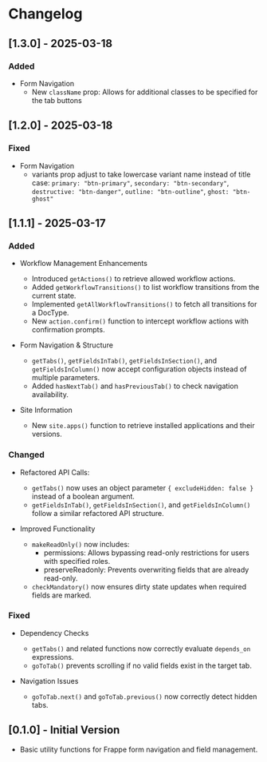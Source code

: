 # Changelog

## [1.3.0] - 2025-03-18

### Added
- Form Navigation
  - New `className` prop: Allows for additional classes to be specified for the tab buttons

## [1.2.0] - 2025-03-18

### Fixed
- Form Navigation
  - variants prop adjust to take lowercase variant name instead of title case: `primary: "btn-primary"`, `secondary: "btn-secondary"`, `destructive: "btn-danger"`, `outline: "btn-outline"`, `ghost: "btn-ghost"`

## [1.1.1] - 2025-03-17

### Added

- Workflow Management Enhancements
    - Introduced `getActions()` to retrieve allowed workflow actions.
    - Added `getWorkflowTransitions()` to list workflow transitions from the current state.
    - Implemented `getAllWorkflowTransitions()` to fetch all transitions for a DocType.
    - New `action.confirm()` function to intercept workflow actions with confirmation prompts.

- Form Navigation & Structure
    - `getTabs()`, `getFieldsInTab()`, `getFieldsInSection()`, and `getFieldsInColumn()` now accept configuration objects instead of multiple parameters.
    - Added `hasNextTab()` and `hasPreviousTab()` to check navigation availability.

- Site Information
    - New `site.apps()` function to retrieve installed applications and their versions.

### Changed

- Refactored API Calls:
    - `getTabs()` now uses an object parameter `{ excludeHidden: false }` instead of a boolean argument.
    - `getFieldsInTab()`, `getFieldsInSection()`, and `getFieldsInColumn()` follow a similar refactored API structure.

- Improved Functionality
    - `makeReadOnly()` now includes:
        - permissions: Allows bypassing read-only restrictions for users with specified roles.
        - preserveReadonly: Prevents overwriting fields that are already read-only.
    - `checkMandatory()` now ensures dirty state updates when required fields are marked.

### Fixed
- Dependency Checks
    - `getTabs()` and related functions now correctly evaluate `depends_on` expressions.
    - `goToTab()` prevents scrolling if no valid fields exist in the target tab.

- Navigation Issues
    - `goToTab.next()` and `goToTab.previous()` now correctly detect hidden tabs.


## [0.1.0] - Initial Version
- Basic utility functions for Frappe form navigation and field management.